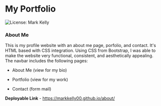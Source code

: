 # My Portfolio
![License: Mark Kelly](https://img.shields.io/badge/License-Mark_Kelly-brightgreen.svg)

### About Me
This is my profile website with an about me page, porfolio, and contact.  It's HTML based with CSS integration. 
Using CSS from Bootstrap, I was able to make the website very functional, consistent, and aesthetically appealing. 
The navbar includes the following pages:

* About Me (view for my bio)

* Portfolio (view for my work)

* Contact (form mail)

**Deployable Link** - https://markkelly00.github.io/about/

